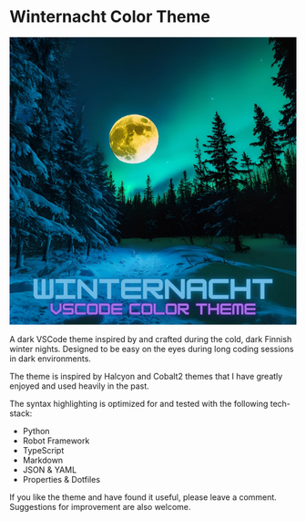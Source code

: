 # Winternacht Color Theme
![image](./winternacht-color-theme-cover-image.png)

A dark VSCode theme inspired by and crafted during the cold, dark Finnish winter
nights. Designed to be easy on the eyes during long coding sessions in dark
environments.

The theme is inspired by Halcyon and Cobalt2 themes that I have greatly enjoyed
and used heavily in the past.

The syntax highlighting is optimized for and tested with the following
tech-stack:

* Python
* Robot Framework
* TypeScript
* Markdown
* JSON & YAML
* Properties & Dotfiles

If you like the theme and have found it useful, please leave a comment.
Suggestions for improvement are also welcome.
